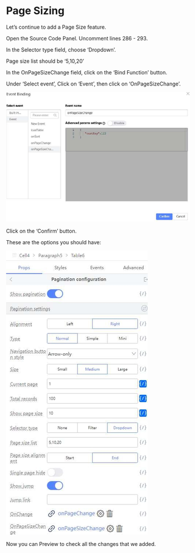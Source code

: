 # Page Sizing

Let’s continue to add a Page Size feature.



Open the Source Code Panel. Uncomment lines 286 - 293.





In the Selector type field, choose ‘Dropdown’.





Page size list should be ‘5,10,20’



In the OnPageSizeChange field, click on the ‘Bind Function’ button.





Under ‘Select event’, Click on ‘Event’, then click on ‘OnPageSizeChange’.





![Image Description](./images/image_46.jpeg)



Click on the ‘Confirm’ button.



These are the options you should have:





![Image Description](./images/image_47.jpeg)



Now you can Preview to check all the changes that we added.







